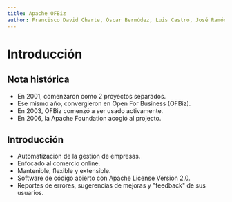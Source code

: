 ```yaml
---
title: Apache OFBiz
author: Francisco David Charte, Óscar Bermúdez, Luis Castro, José Ramón Trillo, José Carlos Entrena
---
```


# Introducción
## Nota histórica

* En 2001, comenzaron como 2 proyectos separados.
* Ese mismo año, convergieron en Open For Business (OFBiz).
* En 2003, OFBiz comenzó a ser usado activamente.
* En 2006, la Apache Foundation acogió al projecto.

## Introducción

* Automatización de la gestión de empresas.
* Enfocado al comercio online.
* Mantenible, flexible y extensible.
* Software de código abierto con Apache License Version 2.0.
* Reportes de errores, sugerencias de mejoras y "feedback" de sus usuarios.
